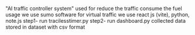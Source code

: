 "AI traffic controller system" used for reduce the traffic 
consume the fuel usage
we use sumo software for virtual traffic
we use react js (vite), python, note.js
step1- run tracilesstimer.py
step2- run dashboard.py
collected data stored in dataset with csv format
